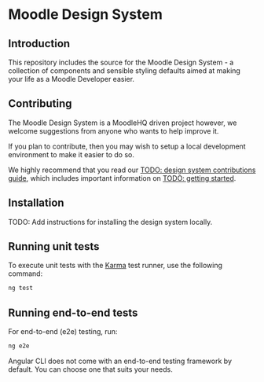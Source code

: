 # Moodle Design System

<p align="center">
  <!--<a href="CONTRIBUTING.md#pull-requests"><img src="https://img.shields.io/badge/PRs-welcome-brightgreen.svg" alt="PRs Welcome"></a>-->
  <!--<a href="#license"><img src="https://img.shields.io/github/license/sourcerer-io/hall-of-fame.svg?colorB=ff0000"></a>-->
</p>

## Introduction

This repository includes the source for the Moodle Design System - a
collection of components and sensible styling defaults aimed at making your life as a Moodle Developer easier.

## Contributing

The Moodle Design System is a MoodleHQ driven project however, we welcome suggestions from anyone who wants to help improve it.

If you plan to contribute, then you may wish to setup a local development
environment to make it easier to do so.

We highly recommend that you read our [TODO: design system contributions guide](#), which includes important information on [TODO: getting started](#getting-started).

## Installation

TODO: Add instructions for installing the design system locally.

## Running unit tests

To execute unit tests with the [Karma](https://karma-runner.github.io) test runner, use the following command:

```bash
ng test
```

## Running end-to-end tests

For end-to-end (e2e) testing, run:

```bash
ng e2e
```

Angular CLI does not come with an end-to-end testing framework by default. You can choose one that suits your needs.
